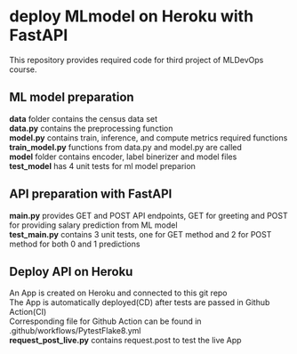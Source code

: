 # deploy MLmodel on Heroku with FastAPI
This repository provides required code for third project of MLDevOps course.
## ML model preparation
**data** folder contains the census data set  
**data.py** contains the preprocessing function  
**model.py** contains train, inference, and compute metrics required functions  
**train_model.py** functions from data.py and model.py are called  
**model** folder contains encoder, label binerizer and model files  
**test_model** has 4 unit tests for ml model preparion  

## API preparation with FastAPI
**main.py** provides GET and POST API endpoints, GET for greeting and POST for providing salary prediction from ML model  
**test_main.py** contains 3 unit tests, one for GET method and 2 for POST method for both 0 and 1   predictions

## Deploy API on Heroku
An App is created on Heroku and connected to this git repo  
The App is automatically deployed(CD) after tests are passed in Github Action(CI)  
Corresponding file for Github Action can be found in .github/workflows/PytestFlake8.yml  
**request_post_live.py** contains request.post to test the live App



